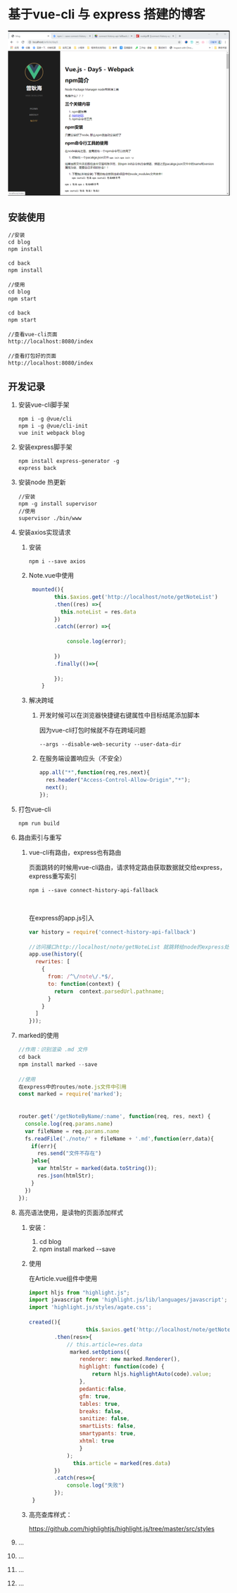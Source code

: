 



# 基于vue-cli 与 express 搭建的博客



![1571806937686](/img/1571806937686.png)




## 安装使用

```
//安装
cd blog
npm install

cd back
npm install

//使用
cd blog
npm start

cd back
npm start

//查看vue-cli页面
http://localhost:8080/index  

//查看打包好的页面
http://localhost:8080/index 

```



## 开发记录

1. 安装vue-cli脚手架

   ```
   npm i -g @vue/cli
   npm i -g @vue/cli-init
   vue init webpack blog
   ```

2. 安装express脚手架

   ```
   npm install express-generator -g
   express back
   ```

3. 安装node 热更新

   ```
   //安装
   npm -g install supervisor
   //使用
   supervisor ./bin/www
   ```

4. 安装axios实现请求

   1. 安装

      ```
      npm i --save axios
      ```

   2. Note.vue中使用

      ```javascript
       mounted(){
              this.$axios.get('http://localhost/note/getNoteList')
              .then((res) =>{
                this.noteList = res.data         
              })
              .catch((error) =>{
                
                  console.log(error);
              
              })
              .finally(()=>{
                 
              });
          }
      ```

   3. 解决跨域

      1. 开发时候可以在浏览器快捷键右键属性中目标结尾添加脚本

         因为vue-cli打包时候就不存在跨域问题

         ```
         --args --disable-web-security --user-data-dir
         ```

      2. 在服务端设置响应头（不安全）

         ```javascript
         app.all("*",function(req,res,next){
           res.header("Access-Control-Allow-Origin","*");
           next();
         });
         ```

5. 打包vue-cli

   ```
   npm run build
   ```

6. 路由索引与重写

   1. vue-cli有路由，express也有路由

      页面跳转的时候用vue-cli路由，请求特定路由获取数据就交给express，express重写索引

      ```
      npm i --save connect-history-api-fallback
      ```

       

      ​    

      在express的app.js引入

      ```javascript
      var history = require('connect-history-api-fallback')
      
      //访问接口http://localhost/note/getNoteList 就跳转给node的express处理
      app.use(history({
        rewrites: [
          {
            from: /^\/note\/.*$/,
            to: function(context) {
              return  context.parsedUrl.pathname;
            }
          } 
        ]
      }));
      ```

7. marked的使用

   ```javascript
   //作用：识别渲染 .md 文件
   cd back
   npm install marked --save
   
   //使用
   在express中的routes/note.js文件中引用
   const marked = require('marked');
   
   
   router.get('/getNoteByName/:name', function(req, res, next) {
     console.log(req.params.name)
     var fileName = req.params.name
     fs.readFile('./note/' + fileName + '.md',function(err,data){
       if(err){
         res.send("文件不存在")
       }else{
         var htmlStr = marked(data.toString());
         res.json(htmlStr);
       }
     })
   });
   
   ```

8. 高亮语法使用，是读物的页面添加样式

   1. 安装：

      1. cd blog
      2. npm install marked --save

   2. 使用

      在Article.vue组件中使用

      ```javascript
      import hljs from "highlight.js";
      import javascript from 'highlight.js/lib/languages/javascript';
      import 'highlight.js/styles/agate.css';
      
      created(){
              			this.$axios.get('http://localhost/note/getNoteByName/'+this.$route.params.id)
              .then(res=>{
                  // this.article=res.data
                   marked.setOptions({
                      renderer: new marked.Renderer(),
                      highlight: function(code) {
                          return hljs.highlightAuto(code).value;
                      },
                      pedantic:false,
                      gfm: true,
                      tables: true,
                      breaks: false,
                      sanitize: false,
                      smartLists: false,
                      smartypants: true,
                      xhtml: true
                      }
                  );
                    this.article = marked(res.data)
              })
              .catch(res=>{
                  console.log("失败")
              });
       }
      ```

   3. 高亮查库样式：

      https://github.com/highlightjs/highlight.js/tree/master/src/styles

9. ...

10. ...

11. ...

12. ...




